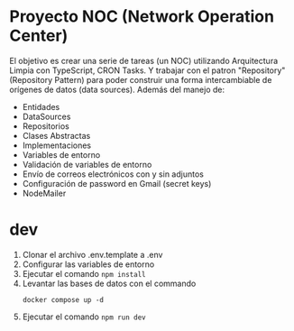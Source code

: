 # Proyecto NOC (Network Operation Center)

El objetivo es crear una serie de tareas (un NOC) utilizando Arquitectura Limpia con TypeScript, CRON Tasks. Y trabajar con el patron "Repository" (Repository Pattern) para poder construir una forma intercambiable de orígenes de datos (data sources). Además del manejo de:

- Entidades
- DataSources
- Repositorios
- Clases Abstractas
- Implementaciones
- Variables de entorno
- Validación de variables de entorno
- Envío de correos electrónicos con y sin adjuntos
- Configuración de password en Gmail (secret keys)
- NodeMailer

# dev
1. Clonar el archivo .env.template a .env
2. Configurar las variables de entorno
3. Ejecutar el comando ```npm install```
4. Levantar las bases de datos con el commando
   ```
   docker compose up -d
   ```
5. Ejecutar el comando ```npm run dev```